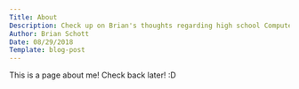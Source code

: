 ```yaml
---
Title: About
Description: Check up on Brian's thoughts regarding high school Computer Science education!
Author: Brian Schott
Date: 08/29/2018
Template: blog-post
---
```

This is a page about me! Check back later! :D